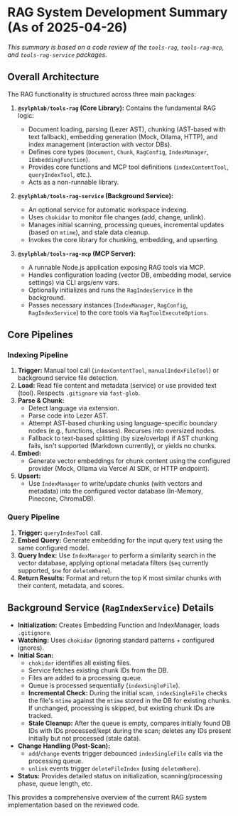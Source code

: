 # RAG System Development Summary (As of 2025-04-26)

*This summary is based on a code review of the `tools-rag`, `tools-rag-mcp`, and `tools-rag-service` packages.*

## Overall Architecture

The RAG functionality is structured across three main packages:

1.  **`@sylphlab/tools-rag` (Core Library):** Contains the fundamental RAG logic:
    *   Document loading, parsing (Lezer AST), chunking (AST-based with text fallback), embedding generation (Mock, Ollama, HTTP), and index management (interaction with vector DBs).
    *   Defines core types (`Document`, `Chunk`, `RagConfig`, `IndexManager`, `IEmbeddingFunction`).
    *   Provides core functions and MCP tool definitions (`indexContentTool`, `queryIndexTool`, etc.).
    *   Acts as a non-runnable library.

2.  **`@sylphlab/tools-rag-service` (Background Service):**
    *   An optional service for automatic workspace indexing.
    *   Uses `chokidar` to monitor file changes (add, change, unlink).
    *   Manages initial scanning, processing queues, incremental updates (based on `mtime`), and stale data cleanup.
    *   Invokes the core library for chunking, embedding, and upserting.

3.  **`@sylphlab/tools-rag-mcp` (MCP Server):**
    *   A runnable Node.js application exposing RAG tools via MCP.
    *   Handles configuration loading (vector DB, embedding model, service settings) via CLI args/env vars.
    *   Optionally initializes and runs the `RagIndexService` in the background.
    *   Passes necessary instances (`IndexManager`, `RagConfig`, `RagIndexService`) to the core tools via `RagToolExecuteOptions`.

## Core Pipelines

### Indexing Pipeline

1.  **Trigger:** Manual tool call (`indexContentTool`, `manualIndexFileTool`) or background service file detection.
2.  **Load:** Read file content and metadata (service) or use provided text (tool). Respects `.gitignore` via `fast-glob`.
3.  **Parse & Chunk:**
    *   Detect language via extension.
    *   Parse code into Lezer AST.
    *   Attempt AST-based chunking using language-specific boundary nodes (e.g., functions, classes). Recurses into oversized nodes.
    *   Fallback to text-based splitting (by size/overlap) if AST chunking fails, isn't supported (Markdown currently), or yields no chunks.
4.  **Embed:**
    *   Generate vector embeddings for chunk content using the configured provider (Mock, Ollama via Vercel AI SDK, or HTTP endpoint).
5.  **Upsert:**
    *   Use `IndexManager` to write/update chunks (with vectors and metadata) into the configured vector database (In-Memory, Pinecone, ChromaDB).

### Query Pipeline

1.  **Trigger:** `queryIndexTool` call.
2.  **Embed Query:** Generate embedding for the input query text using the same configured model.
3.  **Query Index:** Use `IndexManager` to perform a similarity search in the vector database, applying optional metadata filters (`$eq` currently supported, `$ne` for `deleteWhere`).
4.  **Return Results:** Format and return the top K most similar chunks with their content, metadata, and scores.

## Background Service (`RagIndexService`) Details

*   **Initialization:** Creates Embedding Function and IndexManager, loads `.gitignore`.
*   **Watching:** Uses `chokidar` (ignoring standard patterns + configured ignores).
*   **Initial Scan:**
    *   `chokidar` identifies all existing files.
    *   Service fetches existing chunk IDs from the DB.
    *   Files are added to a processing queue.
    *   Queue is processed sequentially (`indexSingleFile`).
    *   **Incremental Check:** During the initial scan, `indexSingleFile` checks the file's `mtime` against the `mtime` stored in the DB for existing chunks. If unchanged, processing is skipped, but existing chunk IDs are tracked.
    *   **Stale Cleanup:** After the queue is empty, compares initially found DB IDs with IDs processed/kept during the scan; deletes any IDs present initially but not processed (stale data).
*   **Change Handling (Post-Scan):**
    *   `add`/`change` events trigger debounced `indexSingleFile` calls via the processing queue.
    *   `unlink` events trigger `deleteFileIndex` (using `deleteWhere`).
*   **Status:** Provides detailed status on initialization, scanning/processing phase, queue length, etc.

This provides a comprehensive overview of the current RAG system implementation based on the reviewed code.
